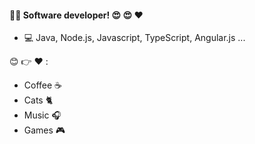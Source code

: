 ####  :man_technologist: Software developer! :heart_eyes: :heart_eyes: :heart:

- :computer: Java, Node.js, Javascript, TypeScript, Angular.js ...

:blush: :point_right: :heart: :
   - Coffee :coffee:
   - Cats :cat2:
   - Music :headphones:
   - Games :video_game:


<!--
**StewenAscari/StewenAscari** is a ✨ _special_ ✨ repository because its `README.md` (this file) appears on your GitHub profile.

Here are some ideas to get you started:
#### I'm :heart::     :computer: :tea: :headphones: :video_game: :pizza: :cat2:
- 🔭 I’m currently working on ...
- 🌱 I’m currently learning ...
- 👯 I’m looking to collaborate on ...
- 🤔 I’m looking for help with ...
- 💬 Ask me about ...
- 📫 How to reach me: ...
- 😄 Pronouns: ...
- ⚡ Fun fact: ...

[![Top Langs](https://github-readme-stats.vercel.app/stewenascari)](https://github.com/anuraghazra/github-readme-stats)





